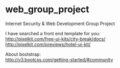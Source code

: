 # web_group_project
Internet Security &amp; Web Development Group Project

I have searched a front end template for you:<br>
http://pixelkit.com/free-ui-kits/city-break/docs/<br>
http://pixelkit.com/previews/hotel-ui-kit/

About bootstrap:<br>
http://v3.bootcss.com/getting-started/#community
